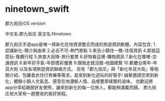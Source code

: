 # ninetown_swift
郡九街庄iOS version

中文名:郡九街庄
英文名:Ninetown

郡九街庄手遊app是唯一將新化在地資源整合而成的旅遊資訊軟體，內容包含:
1.認識新化-簡介與由來
2.必去不可-熱門景點
3.來去小鎮住一晚-住宿資訊
4.那就這麼玩-推薦行程
5.旅食大目降-旅行套票
6.好物看這裡-購物資訊
7.新化在哪裡-交通資訊
8.新年好手氣-年節摸彩優惠
9.跟我走就沒錯-地圖總覽
10.歡慶台南年-年貨大街
以及各項旅遊資訊聯絡方式。
另有「郡九街庄」與「新化年貨大街」等相關介紹，包羅食衣住行育樂等需求，是來到新化遊玩的好幫手!
誠摯邀請您來到新化，體驗小鎮人文氣息、感受在地濃郁人情、品嚐豐厚樸實的滋味。
也歡迎將app分享給親朋好友使用，讓來到新化的每一位旅人，都能夠滿載而歸。
郡九街庄祝大家有一趟豐收的美好旅程。
